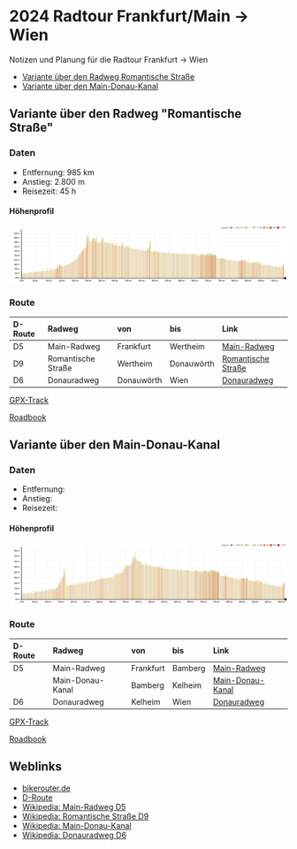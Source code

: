[modeline]: # ( vim: set fenc=utf-8 filetype=markdown ts=3 sts=3 sw=3 expandtab: )
# 2024 Radtour Frankfurt/Main -> Wien

Notizen und Planung für die Radtour Frankfurt -> Wien

- [Variante über den Radweg Romantische Straße](#variante_1)
- [Variante über den Main-Donau-Kanal](#variante_2)

## <a name="variante_1" />Variante über den Radweg "Romantische Straße"

### Daten

- Entfernung: 985 km
- Anstieg: 2.800 m
- Reisezeit: 45 h
#### Höhenprofil

![Höhe](variante_01/hoehenprofil.png)

### Route

| D-Route | Radweg             | von        | bis        | Link                                                                            |
|:--------|:-------------------|:-----------|:-----------|:--------------------------------------------------------------------------------|
| D5      | Main-Radweg        | Frankfurt  | Wertheim   | [Main-Radweg](https://de.wikipedia.org/wiki/Main-Radweg)                        |
| D9      | Romantische Straße | Wertheim   | Donauwörth | [Romantische Straße](https://de.wikipedia.org/wiki/Romantische_Straße)          |  
| D6      | Donauradweg        | Donauwörth | Wien       | [Donauradweg](https://de.wikipedia.org/wiki/Donauradweg_(D6))                   |

[GPX-Track](variante_01/route_01.gpx)

[Roadbook](variante_01/Roadbook.md)

## <a name="variante_2" />Variante über den Main-Donau-Kanal

### Daten

- Entfernung: 
- Anstieg: 
- Reisezeit:
#### Höhenprofil

![Höhe](variante_02/hoehenprofil.png)

### Route

| D-Route | Radweg             | von        | bis        | Link                                                                            |
|:--------|:-------------------|:-----------|:-----------|:--------------------------------------------------------------------------------|
| D5      | Main-Radweg        | Frankfurt  | Bamberg    | [Main-Radweg](https://de.wikipedia.org/wiki/Main-Radweg)                        |
|         | Main-Donau-Kanal   | Bamberg    | Kelheim    | [Main-Donau-Kanal](https://de.wikipedia.org/wiki/Main-Donau-Kanal)              |
| D6      | Donauradweg        | Kelheim    | Wien       | [Donauradweg](https://de.wikipedia.org/wiki/Donauradweg_(D6))                   |

[GPX-Track](variante_02/route_02.gpx)

[Roadbook](variante_02/Roadbook.md)

## Weblinks

- [bikerouter.de](https://brouter.m11n.de)
- [D-Route](https://de.wikipedia.org/wiki/D-Route)
- [Wikipedia: Main-Radweg D5](https://de.wikipedia.org/wiki/Main-Radweg)
- [Wikipedia: Romantische Straße D9](https://de.wikipedia.org/wiki/Romantische_Straße)
- [Wikipedia: Main-Donau-Kanal](https://de.wikipedia.org/wiki/Main-Donau-Kanal)
- [Wikipedia: Donauradweg D6](https://de.wikipedia.org/wiki/Donauradweg_(D6))
